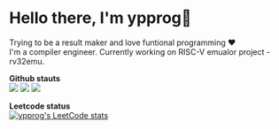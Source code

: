 # Hello there, I'm ypprog👋

Trying to be a result maker and love funtional programming  :heart:<br>
I'm a compiler engineer. Currently working on RISC-V emualor project - rv32emu.<br>

**Github stauts**<br>
![](https://raw.githubusercontent.com/ypprog/ypprog/master/profile-summary-card-output/github/0-profile-details.svg)
![](https://raw.githubusercontent.com/ypprog/ypprog/master/profile-summary-card-output/github/1-repos-per-language.svg)
![](https://raw.githubusercontent.com/ypprog/ypprog/master/profile-summary-card-output/github/3-stats.svg)

**Leetcode status**<br>
[![ypprog's LeetCode stats](https://leetcode-stats-six.vercel.app/?username=ypprog)](https://github.com/KnlnKS/leetcode-stats)
